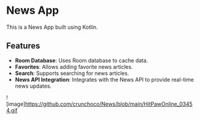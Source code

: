 # News App

This is a News App built using Kotlin.

## Features

- **Room Database**: Uses Room database to cache data.
- **Favorites**: Allows adding favorite news articles.
- **Search**: Supports searching for news articles.
- **News API Integration**: Integrates with the News API to provide real-time news updates.

 ![image]https://github.com/crunchoco/News/blob/main/HitPawOnline_03454.gif
